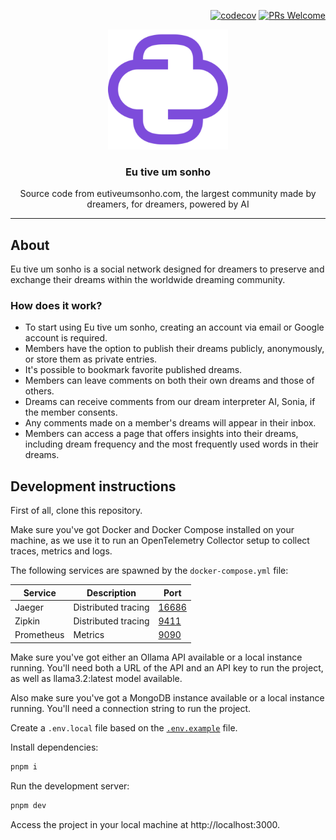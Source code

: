 <div align="right">

[![codecov](https://codecov.io/gh/eutiveumsonho/eutiveumsonho/branch/main/graph/badge.svg?token=E0233QY1CP)](https://codecov.io/gh/eutiveumsonho/eutiveumsonho)
[![PRs Welcome](https://img.shields.io/badge/PRs-welcome-brightgreen.svg?style=flat-square)](https://makeapullrequest.com)

</div>

<p align="center">
  <img alt="Eu tive um sonho" src="https://raw.githubusercontent.com/eutiveumsonho/.github/main/profile/assets/logo-512x512.png" height="192" width="192" />
  <h3 align="center">Eu tive um sonho</h3>
  <p align="center">Source code from eutiveumsonho.com, the largest community made by dreamers, for dreamers, powered by AI</p>
</p>

---

## About

Eu tive um sonho is a social network designed for dreamers to preserve and exchange their dreams within the worldwide dreaming community.

### How does it work?

- To start using Eu tive um sonho, creating an account via email or Google account is required.
- Members have the option to publish their dreams publicly, anonymously, or store them as private entries.
- It's possible to bookmark favorite published dreams.
- Members can leave comments on both their own dreams and those of others.
- Dreams can receive comments from our dream interpreter AI, Sonia, if the member consents.
- Any comments made on a member's dreams will appear in their inbox.
- Members can access a page that offers insights into their dreams, including dream frequency and the most frequently used words in their dreams.

## Development instructions

First of all, clone this repository.

Make sure you've got Docker and Docker Compose installed on your machine, as we use it to run an OpenTelemetry Collector setup to collect traces, metrics and logs.

The following services are spawned by the `docker-compose.yml` file:

| Service    | Description         | Port                          |
| ---------- | ------------------- | ----------------------------- |
| Jaeger     | Distributed tracing | [16686](http://0.0.0.0:16686) |
| Zipkin     | Distributed tracing | [9411](http://0.0.0.0:9411)   |
| Prometheus | Metrics             | [9090](http://0.0.0.0:9090)   |

Make sure you've got either an Ollama API available or a local instance running. You'll need both a URL of the API and an API key to run the project, as well as llama3.2:latest model available.

Also make sure you've got a MongoDB instance available or a local instance running. You'll need a connection string to run the project.

Create a `.env.local` file based on the [`.env.example`](.env.example) file.

Install dependencies:

```sh
pnpm i
```

Run the development server:

```sh
pnpm dev
```

Access the project in your local machine at http://localhost:3000. 